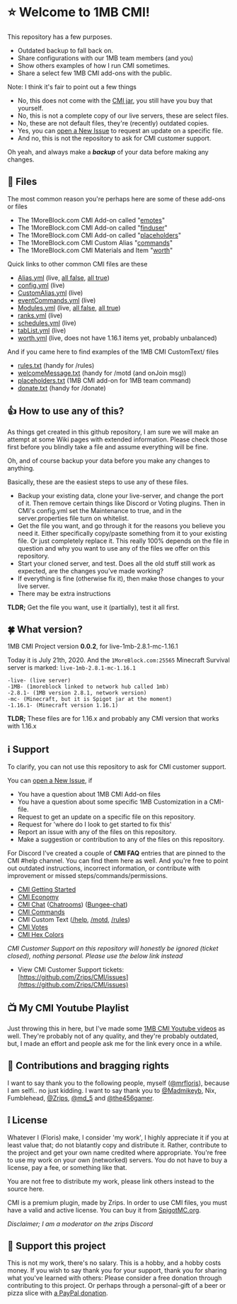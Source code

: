 # :star: Welcome to 1MB CMI!

This repository has a few purposes. 

 - Outdated backup to fall back on.
 - Share configurations with our 1MB team members (and you)
 - Show others examples of how I run CMI sometimes.
 - Share a select few 1MB CMI add-ons with the public.

Note: I think it's fair to point out a few things

- No, this does not come with the [CMI jar](https://www.spigotmc.org/resources/3742/), you still have you buy that yourself.
- No, this is not a complete copy of our live servers, these are select files.
- No, these are not default files, they're (recently) outdated copies.
- Yes, you can [open a New Issue](https://github.com/The456gamerDev/CMI/issues) to request an update on a specific file.
- And no, this is not the repository to ask for CMI customer support.

Oh yeah, and always make a ***backup*** of your data before making any changes.


## :file_folder: Files

The most common reason you're perhaps here are some of these add-ons or files

- The 1MoreBlock.com CMI Add-on called "[emotes](https://github.com/The456gamerDev/CMI/blob/master/Resources/Add-ons/emotes.yml)" 
- The 1MoreBlock.com CMI Add-on called "[finduser](https://github.com/The456gamerDev/CMI/blob/master/Resources/Scripts/finduser.sh)" 
- The 1MoreBlock.com CMI Add-on called "[placeholders](https://github.com/The456gamerDev/CMI/blob/master/Resources/Add-ons/placeholders.txt)" 
- The 1MoreBlock.com CMI Custom Alias "[commands](https://github.com/The456gamerDev/CMI/blob/master/live-1mb-2.8.1-mc-1.16.1/plugins/CMI/CustomAlias.yml)" 
- The 1MoreBlock.com CMI Materials and Item "[worth](https://github.com/The456gamerDev/CMI/blob/master/live-1mb-2.8.1-mc-1.16.1/plugins/CMI/worth.yml)" 

Quick links to other common CMI files are these

- [Alias.yml](https://github.com/The456gamerDev/CMI/blob/master/live-1mb-2.8.1-mc-1.16.1/plugins/CMI/Alias.yml) (live, [all false](https://github.com/The456gamerDev/CMI/blob/master/Resources/Alternatives/Alias_false.yml), [all true](https://github.com/The456gamerDev/CMI/blob/master/Resources/Alternatives/Alias_true.yml))
- [config.yml](https://github.com/The456gamerDev/CMI/blob/master/live-1mb-2.8.1-mc-1.16.1/plugins/CMI/config.yml) (live)
- [CustomAlias.yml](https://github.com/The456gamerDev/CMI/blob/master/live-1mb-2.8.1-mc-1.16.1/plugins/CMI/CustomAlias.yml) (live)
- [eventCommands.yml](https://github.com/The456gamerDev/CMI/blob/master/live-1mb-2.8.1-mc-1.16.1/plugins/CMI/eventCommands.yml) (live)
- [Modules.yml](https://github.com/The456gamerDev/CMI/blob/master/live-1mb-2.8.1-mc-1.16.1/plugins/CMI/Modules.yml) (live, [all false](https://github.com/The456gamerDev/CMI/blob/master/Resources/Alternatives/Modules_false.yml), [all true](https://github.com/The456gamerDev/CMI/blob/master/Resources/Alternatives/Modules_true.yml))
- [ranks.yml](https://github.com/The456gamerDev/CMI/blob/master/live-1mb-2.8.1-mc-1.16.1/plugins/CMI/ranks.yml) (live)
- [schedules.yml](https://github.com/The456gamerDev/CMI/blob/master/live-1mb-2.8.1-mc-1.16.1/plugins/CMI/schedules.yml) (live)
- [tabList.yml](https://github.com/The456gamerDev/CMI/blob/master/live-1mb-2.8.1-mc-1.16.1/plugins/CMI/tabList.yml) (live)
- [worth.yml](https://github.com/The456gamerDev/CMI/blob/master/live-1mb-2.8.1-mc-1.16.1/plugins/CMI/worth.yml) (live, does not have 1.16.1 items yet, probably unbalanced)

And if you came here to find examples of the 1MB CMI CustomText/ files

- [rules.txt](https://github.com/The456gamerDev/CMI/blob/master/live-1mb-2.8.1-mc-1.16.1/plugins/CMI/CustomText/rules.txt) (handy for /rules)
- [welcomeMessage.txt](https://github.com/The456gamerDev/CMI/blob/master/live-1mb-2.8.1-mc-1.16.1/plugins/CMI/CustomText/welcomeMessage.txt) (handy for /motd (and onJoin msg)) 
- [placeholders.txt](https://github.com/The456gamerDev/CMI/blob/master/Resources/Add-ons/placeholders.txt) (1MB CMI add-on for 1MB team command)
- [donate.txt](https://github.com/The456gamerDev/CMI/blob/master/live-1mb-2.8.1-mc-1.16.1/plugins/CMI/CustomText/donate.txt) (handy for /donate)

## :thumbsup: How to use any of this?

As things get created in this github repository, I am sure we will make an attempt at some Wiki pages with extended information. Please check those first before you blindly take a file and assume everything will be fine.

Oh, and of course backup your data before you make any changes to anything.

Basically, these are the easiest steps to use any of these files.

- Backup your existing data, clone your live-server, and change the port of it. Then remove certain things like Discord or Voting plugins. Then in CMI's config.yml set the Maintenance to true, and in the server.properties file turn on whitelist. 
- Get the file you want, and go through it for the reasons you believe you need it. Either specifically copy/paste something from it to your existing file. Or just completely replace it. This really 100% depends on the file in question and why you want to use any of the files we offer on this repository. 
- Start your cloned server, and test. Does all the old stuff still work as expected, are the changes you've made working?
- If everything is fine (otherwise fix it), then make those changes to your live server.
- There may be extra instructions	

**TLDR;** Get the file you want, use it (partially), test it all first.

## :four_leaf_clover: What version?

1MB CMI Project version **0.0.2**, for live-1mb-2.8.1-mc-1.16.1

Today it is July 21th, 2020. And the `1MoreBlock.com:25565` Minecraft Survival server is marked: `live-1mb-2.8.1-mc-1.16.1`
```
-live- (live server)
-1MB- (1moreblock linked to network hub called 1mb)
-2.8.1- (1MB version 2.8.1, network version)
-mc- (Minecraft, but it is Spigot jar at the moment)
-1.16.1- (Minecraft version 1.16.1)
```
**TLDR;** These files are for 1.16.x and probably any CMI version that works with 1.16.x

## :information_source: Support

To clarify, you can not use this repository to ask for CMI customer support.

You can [open a New Issue](https://github.com/The456gamerDev/CMI/issues), if

- You have a question about 1MB CMI Add-on files
- You have a question about some specific 1MB Customization in a CMI-file.
- Request to get an update on a specific file on this repository.
- Request for 'where do I look to get started to fix this'
- Report an issue with any of the files on this repository.
- Make a suggestion or contribution to any of the files on this repository.

For Discord I've created a couple of **CMI FAQ** entries that are pinned to the CMI #help channel. You can find them here as well. And you're free to point out outdated instructions, incorrect information, or contribute with improvement or missed steps/commands/permissions.

- [CMI Getting Started](https://github.com/The456gamerDev/CMI/blob/master/Resources/FAQ/cmi-gettingstarted.md)
- [CMI Economy](https://github.com/The456gamerDev/CMI/blob/master/Resources/FAQ/cmi-economy.md)
- [CMI Chat](https://github.com/The456gamerDev/CMI/blob/master/Resources/FAQ/cmi-chat.md) ([Chatrooms](https://github.com/The456gamerDev/CMI/blob/master/Resources/FAQ/cmi-chatrooms.md)) ([Bungee-chat](https://github.com/The456gamerDev/CMI/blob/master/Resources/FAQ/cmi-bungee.md))
- [CMI Commands](https://github.com/The456gamerDev/CMI/blob/master/Resources/FAQ/cmi-commands.md)
- CMI Custom Text ([/help](https://github.com/The456gamerDev/CMI/blob/master/Resources/FAQ/cmi-help.md), [/motd](https://github.com/The456gamerDev/CMI/blob/master/Resources/FAQ/cmi-motd.md), [/rules](https://github.com/The456gamerDev/CMI/blob/master/Resources/FAQ/cmi-rules.md))
- [CMI Votes](https://github.com/The456gamerDev/CMI/blob/master/Resources/FAQ/cmi-votes.md)
- [CMI Hex Colors](https://github.com/The456gamerDev/CMI/blob/master/Resources/FAQ/cmi-hexcolors.md)

*CMI Customer Support on this repository will honestly be ignored (ticket closed), nothing personal. Please use the below link instead*

- View CMI Customer Support tickets: [https://github.com/Zrips/CMI/issues](https://github.com/Zrips/CMI/issues)

## :tv: My CMI Youtube Playlist

Just throwing this in here, but I've made some [1MB CMI Youtube videos](https://www.youtube.com/playlist?list=PLAgWLDdkOWlq8pnYuzIVAl2doNg1vmDD_) as well. They're probably not of any quality, and they're probably outdated, but, I made an effort and people ask me for the link every once in a while.

## :crown: Contributions and bragging rights

I want to say thank you to the following people, myself ([@mrfloris](https://github.com/mrfloris)), because I am selfi.. no just kidding. I want to say thank you to [@Madmikeyb](https://github.com/Madmikeyb), Nix, Fumblehead, [@Zrips](https://github.com/Zrips), [@md_5](https://github.com/md-5/) and [@the456gamer](https://github.com/the456gamer).

## :grey_exclamation: License

Whatever I (Floris) make, I consider 'my work', I highly appreciate it if you at least value that; do not blatantly copy and distribute it. Rather, contribute to the project and get your own name credited where appropriate. You're free to use my work on your own (networked) servers. You do not have to buy a license, pay a fee, or something like that. 

You are not free to distribute my work, please link others instead to the source here.

CMI is a premium plugin, made by Zrips. In order to use CMI files, you must have a valid and active license. You can buy it from [SpigotMC.org](https://www.spigotmc.org/resources/3742/). 

_Disclaimer; I am a moderator on the zrips Discord_

## :punch: Support this project

This is not my work, there's no salary. This is a hobby, and a hobby costs money. If you wish to say thank you for your support, thank you for sharing what you've learned with others: Please consider a free donation through contributing to this project. Or perhaps through a personal-gift of a beer or pizza slice with [a PayPal donation](https://www.paypal.me/mrfloris). 